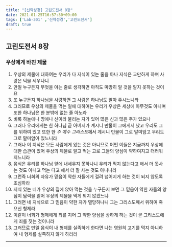 ```yaml
---
title: "[신약성경] 고린도전서 8장"
date: 2021-01-25T16:57:30+09:00
tags: ['Lab-301' ,'신약성경','고린도전서']
draft: true
---
```

## 고린도전서 8장
### 우상에게 바친 제물
1. 우상의 제물에 대하여는 우리가 다 지식이 있는 줄을 아나 지식은 교만하게 하며 사랑은 덕을 세우나니
2. 만일 누구든지 무엇을 아는 줄로 생각하면 아직도 마땅히 알 것을 알지 못하는 것이요 
3. 또 누구든지 하나님을 사랑하면 그 사람은 하나님도 알아 주시느니라
4. 그러므로 우상의 제물을 먹는 일에 대하여는 우리가 우상은 세상에 아무것도 아니며 또한 하나님은 한 분밖에 없는 줄 아노라
5. 비록 하늘에나 땅에나 신이라 불리는 자가 있어 많은 신과 많은 주가 있으나
6. 그러나 우리에게는 한 하나님 곧 아버지가 계시니 만물이 그에게서 났고 우리도 그를 위하여 있고 또한 한 *주 예수 그리스도*께서 계시니 만물이 그로 말미암고 우리도 그로 말미암아 있느니라
7. 그러나 이 지식은 모든 사람에게 있는 것은 아니므로 어떤 이들은 지금까지 우상에 대한 습관이 있어 우상의 제물로 알고 먹는 고로 그들의 양심이 약하여지고 더러워지느니라
8. 음식은 우리를 하나님 앞에 내세우지 못하나니 우리가 먹지 않는다고 해서 더 못사는 것도 아니고 먹는 다고 해서 더 잘 사는 것도 아니니라
9. 그런즉 너희의 자유가 믿음이 약한 자들에게 걸려 넘어지게 하는 것이 되지 않도록 조심하라 
10. 지식 있는 네가 우상의 집에 앉아 먹는 것을 누구든지 보면 그 믿음이 약한 자들의 양심이 담력을 얻어 우상의 제물을 먹게 되지 않겠느냐
11. 그러면 네 지식으로 그 믿음이 약한 자가 멸망하나니 그는 그리스도께서 위하여 죽으신 형제라
12. 이같이 너희가 형제에게 죄를 지어 그 약한 양심을 상하게 하는 것이 곧 그리스도에게 죄를 짓는 것이니라 
13. 그러므로 만일 음식이 내 형제를 실족하게 한다면 나는 영원히 고기를 먹지 아니하여 내 형제를 실족하지 않게 하리라
***
